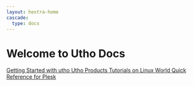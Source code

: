 ```yaml
---
layout: hextra-home
cascade:
  type: docs
---
```

<div class="hx-w-full hx-bg-primary-700/5 hx-p-6 hx-rounded-md hx-text-current">
  <h1 class="hx-font-extrabold hx-text-4xl">Welcome to Utho Docs</h1>
  <div class="hx-flex hx-mt-4 hx-flex-wrap">
    <a href="getting_started/" class="hx-bg-primary-600 hx-text-white hx-font-bold hx-p-2 hx-px-4 hx-mr-2 hx-rounded hx-text-current hx-mt-2">
      Getting Started with utho
    </a>
    <a href="products/" class="hx-bg-primary-600 hx-text-white hx-font-bold hx-p-2 hx-px-4 hx-mr-2 hx-rounded hx-text-current hx-mt-2">
      Utho Products
    </a>
    <a href="linux/" class="hx-bg-primary-600 hx-text-white hx-font-bold hx-p-2 hx-px-4 hx-mr-2 hx-rounded hx-mt-2">
      Tutorials on Linux World
    </a>
    <a href="plesk/" class="hx-bg-primary-600 hx-text-white hx-font-bold hx-p-2 hx-px-4 hx-mr-2 hx-rounded hx-mt-2">
      Quick Reference for Plesk
    </a>
  </div>
</div>
